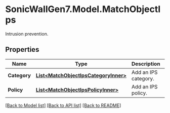 # SonicWallGen7.Model.MatchObjectIps
Intrusion prevention.

## Properties

Name | Type | Description | Notes
------------ | ------------- | ------------- | -------------
**Category** | [**List&lt;MatchObjectIpsCategoryInner&gt;**](MatchObjectIpsCategoryInner.md) | Add an IPS category. | [optional] 
**Policy** | [**List&lt;MatchObjectIpsPolicyInner&gt;**](MatchObjectIpsPolicyInner.md) | Add an IPS policy. | [optional] 

[[Back to Model list]](../README.md#documentation-for-models) [[Back to API list]](../README.md#documentation-for-api-endpoints) [[Back to README]](../README.md)

